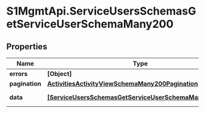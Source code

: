 # S1MgmtApi.ServiceUsersSchemasGetServiceUserSchemaMany200

## Properties
Name | Type | Description | Notes
------------ | ------------- | ------------- | -------------
**errors** | **[Object]** | Errors | [optional] 
**pagination** | [**ActivitiesActivityViewSchemaMany200Pagination**](ActivitiesActivityViewSchemaMany200Pagination.md) |  | 
**data** | [**[ServiceUsersSchemasGetServiceUserSchemaMany200Data]**](ServiceUsersSchemasGetServiceUserSchemaMany200Data.md) | Response data | [optional] 


